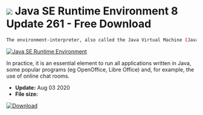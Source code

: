 # ![](https://cdn.softexe.net/static/icon/f/java-se-runtime-environment-8636.png) Java SE Runtime Environment 8 Update 261 - Free Download

```sh
The environment-interpreter, also called the Java Virtual Machine (Java Virtual Machine), allows you to run on the computer and Internet browser the so-called applets (programs) written in Java.
```
[![Java SE Runtime Environment](https://gallery.dpcdn.pl/imgc/Tools/13667/g_-_420x350_1.5_-_x5543a97f-2834-468f-8cb8-c9c4ff3d8a0f.png)](https://softexe.net/win/system/extensions/java-se-runtime-environment:hfcf.html)

In practice, it is an essential element to run all applications written in Java, some popular programs (eg OpenOffice, Libre Office) and, for example, the use of online chat rooms.


- **Update:** Aug 03 2020
- **File size:** 

[![Download](https://cdn.softexe.net/static/img/download.png)](https://softexe.net/win/system/extensions/java-se-runtime-environment:hfcf.html)

